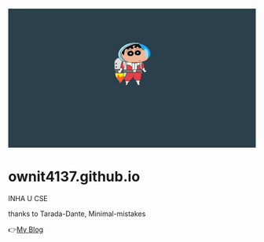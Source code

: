 ![image](/home.jpg)

# ownit4137.github.io

INHA U CSE

thanks to Tarada-Dante, Minimal-mistakes

👉[My Blog](https://ownit4137.github.io)

